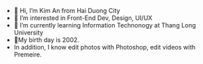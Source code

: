 - 👋 Hi, I’m Kim An from Hai Duong City
- 👀 I’m interested in Front-End Dev, Design, UI/UX
- 🌱 I’m currently learning Information Technonogy at Thang Long University
- 🎂My birth day is 2002.
- In addition, I know edit photos with Photoshop, edit videos with Premeire.

<!---
vukiman1/vukiman1 is a ✨ special ✨ repository because its `README.md` (this file) appears on your GitHub profile.
You can click the Preview link to take a look at your changes.
--->

